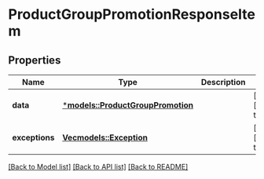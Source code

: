 # ProductGroupPromotionResponseItem

## Properties
Name | Type | Description | Notes
------------ | ------------- | ------------- | -------------
**data** | [***models::ProductGroupPromotion**](ProductGroupPromotion.md) |  | [optional] [default to None]
**exceptions** | [**Vec<models::Exception>**](Exception.md) |  | [optional] [default to None]

[[Back to Model list]](../README.md#documentation-for-models) [[Back to API list]](../README.md#documentation-for-api-endpoints) [[Back to README]](../README.md)



